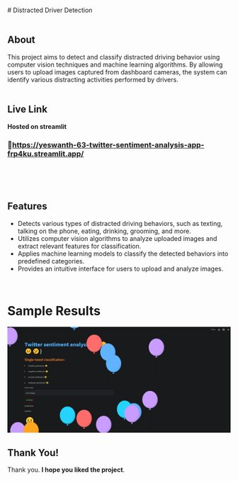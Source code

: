 <br>
# Distracted Driver Detection
<br>
<br>

## About
This project aims to detect and classify distracted driving behavior using computer vision techniques and machine learning algorithms. By allowing users to upload images captured from dashboard cameras, the system can identify various distracting activities performed by drivers.
<br>
<br>

## Live Link
**Hosted on streamlit**

### 🔗https://yeswanth-63-twitter-sentiment-analysis-app-frp4ku.streamlit.app/
<br>
<br>


<br>

## Features
- Detects various types of distracted driving behaviors, such as texting, talking on the phone, eating, drinking, grooming, and more.
- Utilizes computer vision algorithms to analyze uploaded images and extract relevant features for classification.
- Applies machine learning models to classify the detected behaviors into predefined categories.
- Provides an intuitive interface for users to upload and analyze images.

<br>



# Sample Results

![Description 1](https://github.com/yeswanth-63/Twitter-Sentiment-Analysis/blob/main/images/for_positive_tweet_prediciton.png)

## Thank You!
Thank you. **I hope you liked the project**.

